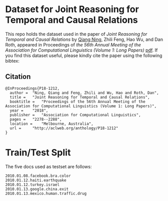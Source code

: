 # Dataset for Joint Reasoning for Temporal and Causal Relations

This repo holds the dataset used in the paper of *Joint Reasoning for Temporal and Causal Relations* by [Qiang Ning](http://qiangning.info), Zhili Feng, Hao Wu, and Dan Roth, appeared in Proceedings of *the 56th Annual Meeting of the Association for Computational Linguistics (Volume 1: Long Papers)* [pdf](http://cogcomp.org/page/publication_view/835). If you find this dataset useful, please kindly cite the paper using the following bibtex:

## Citation
```
@InProceedings{P18-1212,
  author = 	"Ning, Qiang and Feng, Zhili and Wu, Hao and Roth, Dan",
  title = 	"Joint Reasoning for Temporal and Causal Relations",
  booktitle = 	"Proceedings of the 56th Annual Meeting of the Association for Computational Linguistics (Volume 1: Long Papers)",
  year = 	"2018",
  publisher = 	"Association for Computational Linguistics",
  pages = 	"2278--2288",
  location = 	"Melbourne, Australia",
  url = 	"http://aclweb.org/anthology/P18-1212"
}
```

# Train/Test Split
The five docs used as testset are follows:
```
2010.01.08.facebook.bra.color
2010.01.12.haiti.earthquake
2010.01.12.turkey.israel
2010.01.13.google.china.exit
2010.01.13.mexico.human.traffic.drug
```

